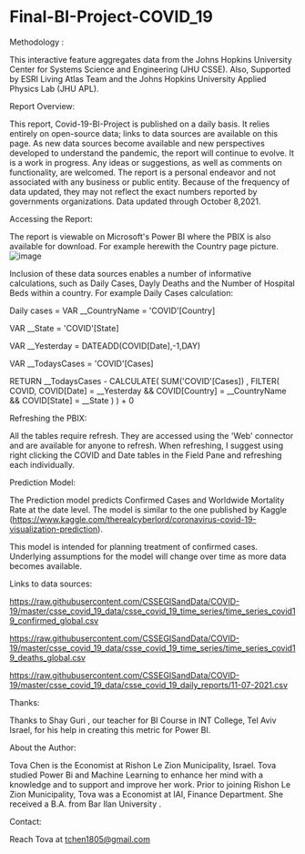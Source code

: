# Final-BI-Project-COVID_19

Methodology :

This interactive feature aggregates data from the Johns Hopkins University Center for Systems Science and Engineering (JHU CSSE). Also, Supported by ESRI Living Atlas Team and the Johns Hopkins University Applied Physics Lab (JHU APL).

Report Overview:

This report, Covid-19-BI-Project is published on a daily basis. It relies entirely on open-source data; links to data sources are available on this page. As new data sources become available and new perspectives developed to understand the pandemic, the report will continue to evolve. It is a work in progress. Any ideas or suggestions, as well as comments on functionality, are welcomed. The report is a personal endeavor and not associated with any business or public entity. Because of the frequency of data updated, they may not reflect the exact numbers reported by governments organizations. Data updated through October 8,2021.

Accessing the Report:

The report is viewable on Microsoft's Power BI where the PBIX is also available for download. For example herewith the Country page picture.
![image](https://user-images.githubusercontent.com/90701842/141803298-078a3725-37b7-419c-a382-8fec1368ba03.png)

Inclusion of these data sources enables a number of informative calculations, such as Daily Cases, Dayly Deaths and the Number of Hospital Beds within a country.
For example Daily Cases  calculation:

Daily cases = 
VAR __CountryName = 'COVID'[Country]

VAR __State = 'COVID'[State]

VAR __Yesterday =  DATEADD(COVID[Date],-1,DAY)

VAR __TodaysCases = 'COVID'[Cases]


RETURN  __TodaysCases - CALCULATE(
    SUM('COVID'[Cases]) , 
    FILTER(
        COVID, 
        COVID[Date] = __Yesterday &&
        COVID[Country]  = __CountryName &&
        COVID[State] = __State
    )
) + 0


Refreshing the PBIX:

All the tables require refresh. They are accessed using the 'Web' connector and are available for anyone to refresh. When refreshing, I suggest using right clicking the COVID and Date tables in the Field Pane and refreshing each individually.

Prediction Model:

The Prediction model predicts Confirmed Cases  and Worldwide Mortality Rate at the date level. The model is similar to the one published by Kaggle (https://www.kaggle.com/therealcyberlord/coronavirus-covid-19-visualization-prediction).

This model is intended for planning treatment of confirmed cases. Underlying assumptions for the model will change over time as more data becomes available.

Links to data sources:

https://raw.githubusercontent.com/CSSEGISandData/COVID-19/master/csse_covid_19_data/csse_covid_19_time_series/time_series_covid19_confirmed_global.csv

https://raw.githubusercontent.com/CSSEGISandData/COVID-19/master/csse_covid_19_data/csse_covid_19_time_series/time_series_covid19_deaths_global.csv

https://raw.githubusercontent.com/CSSEGISandData/COVID-19/master/csse_covid_19_data/csse_covid_19_daily_reports/11-07-2021.csv


Thanks:

Thanks to Shay Guri , our teacher for BI Course in INT College, Tel Aviv Israel, for his help in creating this metric for Power BI.

About the Author:

Tova Chen is the Economist at Rishon Le Zion Municipality, Israel. Tova studied Power Bi and Machine Learning to enhance her mind with a knowledge and to support and improve her work. Prior to joining Rishon Le Zion Municipality, Tova was a Economist at IAI, Finance Department. She received a B.A. from Bar Ilan University .

Contact:

Reach Tova at tchen1805@gmail.com
